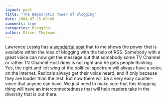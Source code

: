 ```yaml
---
layout: post
title: "The Democratic Power of Blogging"
date: 2004-07-25 08:49
comments: true
categories: Blogging
author: Oliver Thylmann
---
```



Lawrence Lessig has a [wonderful post](http://www.lessig.org/blog/archives/002046.shtml) that to me shows the power that is available within the idea of blogging with the help of RSS. Somebody with a great voice can now get the message out that somebody some TV Channel or rather TV Channel Host does is not right and he gets people thinking. Yes, the right and left wing of the political spectrum will always have a voice on the internet. Radicals always get their voice heard, and if only because they are louder than the rest. But now there will be a very easy counter-voice that anyone can have. We just need to make sure that this blogging thing will have an interconnectedness that will help readers take in the diversity that is out there.

